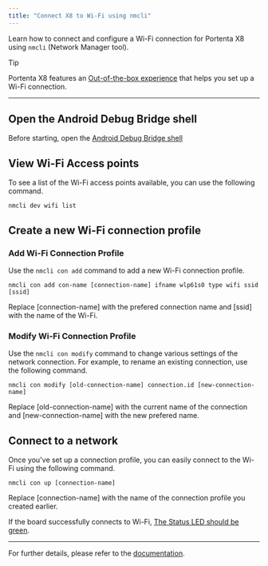 ```yaml
---
title: "Connect X8 to Wi-Fi using nmcli"
---
```


Learn how to connect and configure a Wi-Fi connection for Portenta X8 using `nmcli` (Network Manager tool).

> [!TIP]
> Portenta X8 features an [Out-of-the-box experience](https://docs.arduino.cc/tutorials/portenta-x8/user-manual/#out-of-the-box-experience) that helps you set up a Wi-Fi connection.

---

## Open the Android Debug Bridge shell

Before starting, open the [Android Debug Bridge shell](https://support.arduino.cc/hc/en-us/articles/14013004356124-Access-the-Linux-command-line-shell-on-Portenta-X8)

## View Wi-Fi Access points

To see a list of the Wi-Fi access points available, you can use the following command.

```
nmcli dev wifi list
```

## Create a new Wi-Fi connection profile

### Add Wi-Fi Connection Profile

Use the `nmcli con add` command to add a new Wi-Fi connection profile.

```
nmcli con add con-name [connection-name] ifname wlp61s0 type wifi ssid [ssid] 
```

Replace [connection-name] with the prefered connection name and [ssid] with the name of the Wi-Fi.

### Modify Wi-Fi Connection Profile

Use the `nmcli con modify` command to change various settings of the network connection. For example, to rename an existing connection, use the following command.

```
nmcli con modify [old-connection-name] connection.id [new-connection-name]
```

Replace [old-connection-name] with the current name of the connection and [new-connection-name] with the new prefered name.

## Connect to a network

Once you've set up a connection profile, you can easily connect to the Wi-Fi using the following command.

```
nmcli con up [connection-name]
```

Replace [connection-name] with the name of the connection profile you created earlier.

If the board successfully connects to Wi-Fi, [The Status LED should be green](https://docs.arduino.cc/tutorials/portenta-x8/user-manual/#first-use-of-your-portenta-x8).

---

For further details, please refer to the [documentation](https://developer-old.gnome.org/NetworkManager/stable/nmcli.html).
